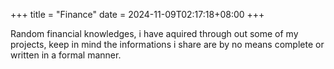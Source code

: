 +++
title = "Finance"
date = 2024-11-09T02:17:18+08:00
+++

Random financial knowledges, i have aquired through out some of my projects, keep in mind the informations i share are by no means complete or written in a formal manner.
